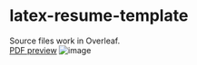 # latex-resume-template
Source files work in Overleaf. \
[PDF preview](pdf-preview.pdf)
![image](https://user-images.githubusercontent.com/36316040/130408250-1bd56670-66b7-4144-8d38-6392ca17b7b3.png)
